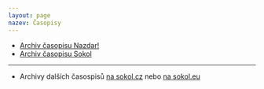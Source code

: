 ```yaml
---
layout: page
nazev: Časopisy
---
```


* [Archiv časopisu Nazdar!](http://www.zupabarakova.sokol.cz/index.php?action=zobraz&str=casopis&menu=8)
* [Archiv časopisu Sokol](http://sokol.eu/obsah/91/casopis-sokol)

---

* Archivy dalších časospisů [na sokol.cz](https://www.sokol.cz/sokol/index.php?action=zobrazdokumenty&typ_dok=2&klic1=300) nebo [na sokol.eu](http://sokol.eu/obsah/90/casopisy)

